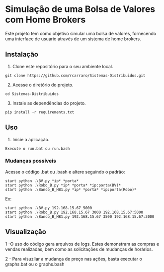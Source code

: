 # Simulação de uma Bolsa de Valores com Home Brokers

Este projeto tem como objetivo simular uma bolsa de valores, fornecendo uma interface de usuário através de um sistema de home brokers.

## Instalação

1. Clone este repositório para o seu ambiente local.

```
git clone https://github.com/rcarraro/Sistemas-Distribuidos.git
```
2. Acesse o diretório do projeto.

```
cd Sistemas-Distribuidos
```

3. Instale as dependências do projeto.

```
pip install -r requirements.txt
```

## Uso

1. Inicie a aplicação.

```
Execute o run.bat ou run.bash
```

### Mudanças possíveis

Acesse o código .bat ou .bash e altere seguindo o padrão:
```
start python .\BV.py *ip* *porta*
start python .\Robo_B.py *ip* *porta* *ip:porta(BV)*
start python .\Banco_B_HB1.py *ip* *porta* *ip:porta(Robo)*
```
Ex:

```
start python .\BV.py 192.168.15.67 5000
start python .\Robo_B.py 192.168.15.67 3000 192.168.15.67:5000
start python .\Banco_B_HB1.py 192.168.15.67 3500 192.168.15.67:3000
```
## Visualização

1 -O uso do código gera arquivos de logs. Estes demonstram as compras e vendas realizadas, bem como as solicitações de mudanças de horários.

2 - Para visuzliar a mudança de preço nas ações, basta executar o graphs.bat ou o graphs.bash

